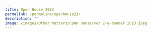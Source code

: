 ```yaml
---
title: Open House 2023
permalink: /permalink/openhouse23/
description: ""
image: /images/Other Matters/Open House/ver 2-e-banner 2023.jpeg
---
```

